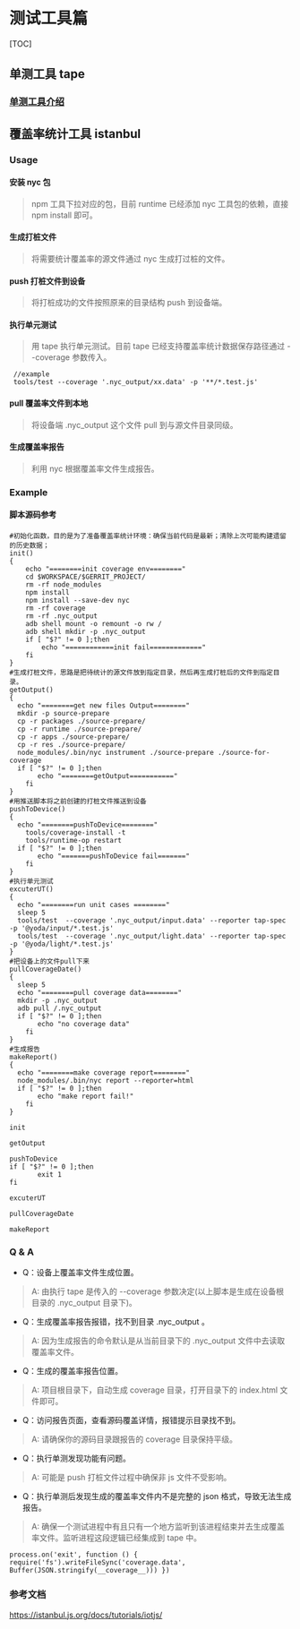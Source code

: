 # 测试工具篇
[TOC]
## 单测工具 tape

### [单测工具介绍](https://github.com/shadow-node/tape#tape)
## 覆盖率统计工具 istanbul
### Usage
#### 安装 nyc 包
> npm 工具下拉对应的包，目前 runtime 已经添加 nyc 工具包的依赖，直接 npm install 即可。
#### 生成打桩文件
> 将需要统计覆盖率的源文件通过 nyc 生成打过桩的文件。
#### push 打桩文件到设备
>将打桩成功的文件按照原来的目录结构 push 到设备端。
#### 执行单元测试
>用 tape 执行单元测试。目前 tape 已经支持覆盖率统计数据保存路径通过 --coverage 参数传入。
```
 //example
 tools/test --coverage '.nyc_output/xx.data' -p '**/*.test.js'
```
#### pull 覆盖率文件到本地
>将设备端 .nyc_output 这个文件 pull 到与源文件目录同级。

#### 生成覆盖率报告
> 利用 nyc 根据覆盖率文件生成报告。
### Example
#### 脚本源码参考
```
#初始化函数，目的是为了准备覆盖率统计环境：确保当前代码是最新；清除上次可能构建遗留的历史数据；
init()
{
    echo "========init coverage env========"
    cd $WORKSPACE/$GERRIT_PROJECT/
    rm -rf node_modules
    npm install
    npm install --save-dev nyc
    rm -rf coverage
    rm -rf .nyc_output
    adb shell mount -o remount -o rw /
    adb shell mkdir -p .nyc_output
    if [ "$?" != 0 ];then
        echo "============init fail============="
    fi
}
#生成打桩文件，思路是把待统计的源文件放到指定目录，然后再生成打桩后的文件到指定目录。
getOutput()
{
  echo "========get new files Output========"
  mkdir -p source-prepare
  cp -r packages ./source-prepare/
  cp -r runtime ./source-prepare/
  cp -r apps ./source-prepare/
  cp -r res ./source-prepare/
  node_modules/.bin/nyc instrument ./source-prepare ./source-for-coverage
  if [ "$?" != 0 ];then
       echo "========getOutput==========="
    fi
}
#用推送脚本将之前创建的打桩文件推送到设备
pushToDevice()
{
  echo "========pushToDevice========"
    tools/coverage-install -t
    tools/runtime-op restart
  if [ "$?" != 0 ];then
       echo "=======pushToDevice fail======="
    fi
}
#执行单元测试
excuterUT()
{
  echo "========run unit cases ========"
  sleep 5
  tools/test  --coverage '.nyc_output/input.data' --reporter tap-spec -p '@yoda/input/*.test.js'
  tools/test  --coverage '.nyc_output/light.data' --reporter tap-spec -p '@yoda/light/*.test.js'
}
#把设备上的文件pull下来
pullCoverageDate()
{
  sleep 5
  echo "========pull coverage data========"
  mkdir -p .nyc_output
  adb pull /.nyc_output 
  if [ "$?" != 0 ];then
       echo "no coverage data"
    fi
}
#生成报告
makeReport()
{
  echo "========make coverage report========"
  node_modules/.bin/nyc report --reporter=html
  if [ "$?" != 0 ];then
       echo "make report fail!"
    fi
}

init

getOutput

pushToDevice
if [ "$?" != 0 ];then
       exit 1
fi

excuterUT

pullCoverageDate

makeReport
```
### Q & A
* Q：设备上覆盖率文件生成位置。
>A: 由执行 tape 是传入的 --coverage 参数决定(以上脚本是生成在设备根目录的 .nyc_output 目录下)。
* Q：生成覆盖率报告报错，找不到目录 .nyc_output 。
>A: 因为生成报告的命令默认是从当前目录下的 .nyc_output 文件中去读取覆盖率文件。
* Q：生成的覆盖率报告位置。
>A: 项目根目录下，自动生成 coverage 目录，打开目录下的 index.html 文件即可。
* Q：访问报告页面，查看源码覆盖详情，报错提示目录找不到。
>A: 请确保你的源码目录跟报告的 coverage 目录保持平级。
* Q：执行单测发现功能有问题。
>A: 可能是 push 打桩文件过程中确保非 js 文件不受影响。
* Q：执行单测后发现生成的覆盖率文件内不是完整的 json 格式，导致无法生成报告。
>A: 确保一个测试进程中有且只有一个地方监听到该进程结束并去生成覆盖率文件。监听进程这段逻辑已经集成到 tape 中。
```
process.on('exit', function () { require('fs').writeFileSync('coverage.data', Buffer(JSON.stringify(__coverage__))) })
```
### 参考文档
https://istanbul.js.org/docs/tutorials/iotjs/